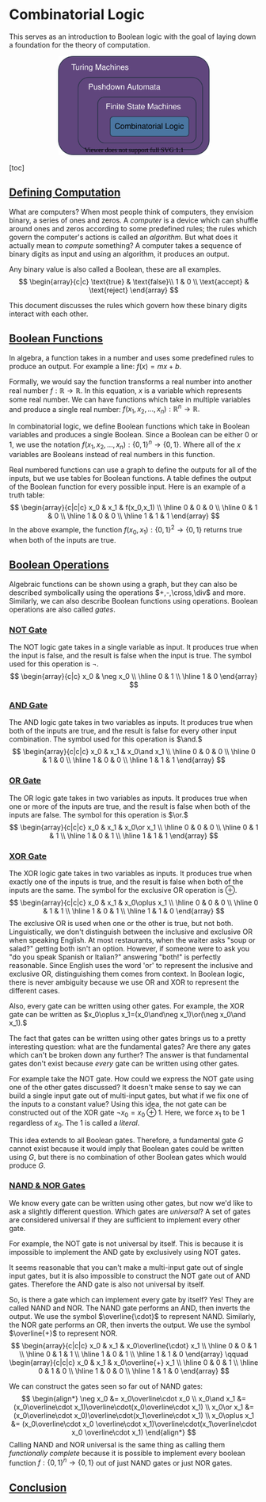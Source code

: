 # Combinatorial Logic

This serves as an introduction to Boolean logic with the goal of laying down a foundation for the theory of computation.
<style>
body {
    background-image: url(../../bg.png);
    background-repeat: repeat;
}
</style>
<div><center><img height="200px" src="automata_tree.svg"></center></div>

[toc]

## [Defining Computation](#top)

What are computers? When most people think of computers, they envision binary, a series of ones and zeros. A _computer_ is a device which can shuffle around ones and zeros according to some predefined rules; the rules which govern the computer's actions is called an _algorithm_. But what does it actually mean to _compute_ something? A computer takes a sequence of binary digits as input and using an algorithm, it produces an output. 

Any binary value is also called a Boolean, these are all examples.
$$
\begin{array}{c|c}
\text{true} & \text{false}\\
1 & 0 \\
\text{accept} & \text{reject}
\end{array}
$$

This document discusses the rules which govern how these binary digits interact with each other.

## [Boolean Functions](#top)

In algebra, a function takes in a number and uses some predefined rules to produce an output. For example a line: $f(x)=mx+b.$

Formally, we would say the function transforms a real number into another real number $f:\mathbb{R}\to\mathbb{R}.$ In this equation, $x$ is a variable which represents some real number. We can have functions which take in multiple variables and produce a single real number: $f(x_1,x_2,\dots,x_n):\mathbb{R}^n\to\mathbb{R}.$

In combinatorial logic, we define Boolean functions which take in Boolean variables and produces a single Boolean. Since a Boolean can be either $0$ or $1$, we use the notation $f(x_1,x_2,\dots,x_n):\{0,1\}^n\to\{0,1\}.$ Where all of the $x$ variables are Booleans instead of real numbers in this function.

Real numbered functions can use a graph to define the outputs for all of the inputs, but we use tables for Boolean functions. A table defines the output of the Boolean function for every possible input. Here is an example of a truth table:
$$
\begin{array}{c|c|c}
x_0 & x_1 & f(x_0,x_1) \\
\hline
0 & 0 & 0 \\
\hline
0 & 1 & 0 \\
\hline
1 & 0 & 0 \\
\hline
1 & 1 & 1
\end{array}
$$
In the above example, the function $f(x_0,x_1):\{0,1\}^2\to\{0,1\}$ returns true when both of the inputs are true. 

## [Boolean Operations](#top)

Algebraic functions can be shown using a graph, but they can also be described symbolically using the operations $+,-,\cross,\div$ and more. Similarly, we can also describe Boolean functions using operations. Boolean operations are also called _gates_. 

### [NOT Gate](#top)

The NOT logic gate takes in a single variable as input. It produces $\text{true}$ when the input is $\text{false}$, and the result is $\text{false}$ when the input is $\text{true}$. The symbol used for this operation is $\neg.$
$$
\begin{array}{c|c}
x_0 & \neg x_0 \\
\hline
0 & 1 \\
\hline
1 & 0
\end{array}
$$

### [AND Gate](#top)

The AND logic gate takes in two variables as inputs. It produces $\text{true}$ when both of the inputs are $\text{true}$, and the result is $\text{false}$ for every other input combination. The symbol used for this operation is $\and.$
$$
\begin{array}{c|c|c}
x_0 & x_1 & x_0\and x_1 \\
\hline
0 & 0 & 0 \\
\hline
0 & 1 & 0 \\
\hline
1 & 0 & 0 \\
\hline
1 & 1 & 1
\end{array}
$$

### [OR Gate](#top)

The OR logic gate takes in two variables as inputs. It produces $\text{true}$ when one or more of the inputs are $\text{true}$, and the result is $\text{false}$ when both of the inputs are $\text{false}$. The symbol for this operation is $\or.$
$$
\begin{array}{c|c|c}
x_0 & x_1 & x_0\or x_1 \\
\hline
0 & 0 & 0 \\
\hline
0 & 1 & 1 \\
\hline
1 & 0 & 1 \\
\hline
1 & 1 & 1
\end{array}
$$

### [XOR Gate](#top)

The XOR logic gate takes in two variables as inputs. It produces $\text{true}$ when exactly one of the inputs is $\text{true}$, and the result is $\text{false}$ when both of the inputs are the same. The symbol for the exclusive OR operation is $\oplus.$
$$
\begin{array}{c|c|c}
x_0 & x_1 & x_0\oplus x_1 \\
\hline
0 & 0 & 0 \\
\hline
0 & 1 & 1 \\
\hline
1 & 0 & 1 \\
\hline
1 & 1 & 0
\end{array}
$$
The exclusive OR is used when one or the other is $\text{true}$, but not both. Linguistically, we don't distinguish between the inclusive and exclusive OR when speaking English. At most restaurants, when the waiter asks "soup or salad?" getting both isn't an option. However, if someone were to ask you "do you speak Spanish or Italian?" answering "both!" is perfectly reasonable. Since English uses the word 'or' to represent the inclusive and exclusive OR, distinguishing them comes from context. In Boolean logic, there is never ambiguity because we use OR and XOR to represent the different cases.

Also, every gate can be written using other gates. For example, the XOR gate can be written as $x_0\oplus x_1=(x_0\and\neg x_1)\or(\neg x_0\and x_1).$

The fact that gates can be written using other gates brings us to a pretty interesting question: what are the fundamental gates? Are there any gates which can't be broken down any further? The answer is that fundamental gates don't exist because _every_ gate can be written using other gates. 

For example take the NOT gate. How could we express the NOT gate using one of the other gates discussed? It doesn't make sense to say we can build a single input gate out of multi-input gates, but what if we fix one of the inputs to a constant value? Using this idea, the not gate can be constructed out of the XOR gate $\neg x_0=x_0\oplus 1$. Here, we force $x_1$ to be $1$ regardless of $x_0$. The $1$ is called a _literal_. 

This idea extends to all Boolean gates. Therefore, a fundamental gate $G$ cannot exist because it would imply that Boolean gates could be written using $G,$ but there is no combination of other Boolean gates which would produce $G.$

### [NAND & NOR Gates](#top)

We know every gate can be written using other gates, but now we'd like to ask a slightly different question. Which gates are _universal_? A set of gates are considered universal if they are sufficient to implement every other gate. 

For example, the NOT gate is not universal by itself. This is because it is impossible to implement the AND gate by exclusively using NOT gates. 

It seems reasonable that you can't make a multi-input gate out of single input gates, but it is also impossible to construct the NOT gate out of AND gates. Therefore the AND gate is also not universal by itself.

So, is there a gate which can implement every gate by itself? Yes! They are called NAND and NOR. The NAND gate performs an AND, then inverts the output. We use the symbol $\overline{\cdot}$ to represent NAND. Similarly, the NOR gate performs an OR, then inverts the output. We use the symbol $\overline{+}$ to represent NOR.
$$
\begin{array}{c|c|c}
x_0 & x_1 & x_0\overline{\cdot} x_1 \\
\hline
0 & 0 & 1 \\
\hline
0 & 1 & 1 \\
\hline
1 & 0 & 1 \\
\hline
1 & 1 & 0
\end{array}
\qquad
\begin{array}{c|c|c}
x_0 & x_1 & x_0\overline{+} x_1 \\
\hline
0 & 0 & 1 \\
\hline
0 & 1 & 0 \\
\hline
1 & 0 & 0 \\
\hline
1 & 1 & 0
\end{array}
$$

We can construct the gates seen so far out of NAND gates:
$$
\begin{align*}
\neg x_0 &= x_0\overline\cdot x_0 \\
x_0\and x_1 &= (x_0\overline\cdot x_1)\overline\cdot(x_0\overline\cdot x_1) \\
x_0\or x_1 &= (x_0\overline\cdot x_0)\overline\cdot(x_1\overline\cdot x_1) \\
x_0\oplus x_1 &= (x_0\overline\cdot x_0 \overline\cdot x_1)\overline\cdot(x_1\overline\cdot x_0 \overline\cdot x_1)
\end{align*}
$$
Calling NAND and NOR universal is the same thing as calling them _functionally complete_ because it is possible to implement every boolean function $f:\{0,1\}^n\to \{0,1\}$ out of just NAND gates or just NOR gates.

## [Conclusion](#top)

